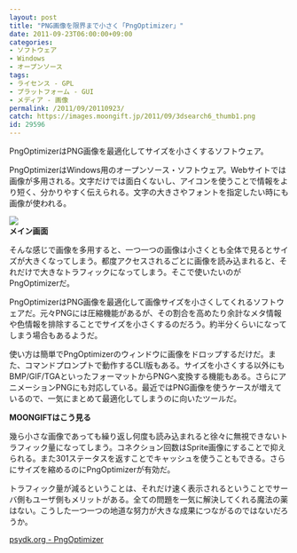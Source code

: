 ```yaml
---
layout: post
title: "PNG画像を限界まで小さく「PngOptimizer」"
date: 2011-09-23T06:00:00+09:00
categories:
- ソフトウェア
- Windows
- オープンソース
tags: 
- ライセンス - GPL
- プラットフォーム - GUI
- メディア - 画像
permalink: /2011/09/20110923/
catch: https://images.moongift.jp/2011/09/3dsearch6_thumb1.png
id: 29596
---
```

PngOptimizerはPNG画像を最適化してサイズを小さくするソフトウェア。

  

PngOptimizerはWindows用のオープンソース・ソフトウェア。Webサイトでは画像が多用される。文字だけでは面白くないし、アイコンを使うことで情報をより短く、分かりやすく伝えられる。文字の大きさやフォントを指定したい時にも画像が使われる。

  

[![](https://images.moongift.jp/2011/09/3dsearch6_thumb1.png)](https://images.moongift.jp/2011/09/3dsearch63.png)  
**メイン画面**

  

そんな感じで画像を多用すると、一つ一つの画像は小さくとも全体で見るとサイズが大きくなってしまう。都度アクセスされるごとに画像を読み込まれると、それだけで大きなトラフィックになってしまう。そこで使いたいのがPngOptimizerだ。

  
<!--more-->  

PngOptimizerはPNG画像を最適化して画像サイズを小さくしてくれるソフトウェアだ。元々PNGには圧縮機能があるが、その割合を高めたり余計なメタ情報や色情報を排除することでサイズを小さくするのだろう。約半分くらいになってしまう場合もあるようだ。

  

使い方は簡単でPngOptimizerのウィンドウに画像をドロップするだけだ。また、コマンドプロンプトで動作するCLI版もある。サイズを小さくする以外にもBMP/GIF/TGAといったフォーマットからPNGへ変換する機能もある。さらにアニメーションPNGにも対応している。最近ではPNG画像を使うケースが増えているので、一気にまとめて最適化してしまうのに向いたツールだ。

  
  
  

**MOONGIFTはこう見る**

  

幾ら小さな画像であっても繰り返し何度も読み込まれると徐々に無視できないトラフィック量になってしまう。コネクション回数はSprite画像にすることで抑えられる。また301ステータスを返すことでキャッシュを使うこともできる。さらにサイズを縮めるのにPngOptimizerが有効だ。

  

トラフィック量が減るということは、それだけ速く表示されるということでサーバ側もユーザ側もメリットがある。全ての問題を一気に解決してくれる魔法の薬はない。こうした一つ一つの地道な努力が大きな成果につながるのではないだろうか。

  

[psydk.org - PngOptimizer](http://psydk.org/PngOptimizer.php)

